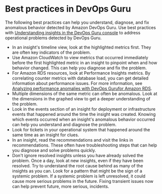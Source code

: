 # Best practices in DevOps Guru<a name="best-practices"></a>

The following best practices can help you understand, diagnose, and fix anomalous behavior detected by Amazon DevOps Guru\. Use best practices with [Understanding insights in the DevOps Guru console](working-with-insights.md#understanding-insights-console) to address operational problems detected by DevOps Guru\.
+ In an insight's timeline view, look at the highlighted metrics first\. They are often key indicators of the problem\. 
+ Use Amazon CloudWatch to view metrics that occurred immediately before the first highlighted metric in an insight to pinpoint when and how behavior changed\. This can help you diagnose and fix the problem\. 
+ For Amazon RDS resources, look at Performance Insights metrics\. By correlating counter metrics with database load, you can get detailed information about performance issues\. For more information, see [Analyzing performance anomalies with DevOps Gurufor Amazon RDS](https://docs.aws.amazon.com/AmazonRDS/latest/AuroraUserGuide/devops-guru-for-rds.html)\.
+ Multiple dimensions of the same metric can often be anomalous\. Look at the dimensions in the graphed view to get a deeper understanding of the problem\. 
+ Look in the events section of an insight for deployment or infrastructure events that happened around the time the insight was created\. Knowing which events occurred when an insight's anomalous behavior occurred can help you understand and diagnose the problem\. 
+ Look for tickets in your operational system that happened around the same time as an insight for clues\. 
+ In an insight, read the recommendations and visit the links in recommendations\. These often have troubleshooting steps that can help you diagnose and solve problems quickly\. 
+ Don't ignore resolved insights unless you have already solved the problem\. Once a day, look at new insights, even if they have been resolved\. Try to understand the root cause behind as many of the insights as you can\. Look for a pattern that might be the sign of a systemic problem\. If a systemic problem is left unresolved, it could cause more serious problems in the future\. Fixing transient issues now can help prevent future, more serious, incidents\. 